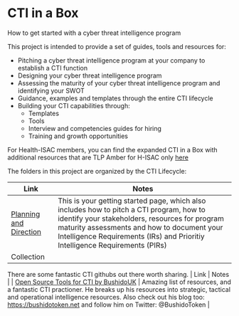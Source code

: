 # CTI in a Box

How to get started with a cyber threat intelligence program

This project is intended to provide a set of guides, tools and resources for:

- Pitching a cyber threat intelligence program at your company to establish a CTI function
- Designing your cyber threat intelligence program
- Assessing the maturity of your cyber threat intelligence program and identifying your SWOT
- Guidance, examples and templates through the entire CTI lifecycle
- Building your CTI capabilities through:
  - Templates
  - Tools
  - Interview and competencies guides for hiring
  - Training and growth opportunities



For Health-ISAC members, you can find the expanded CTI in a Box with additional resources that are TLP Amber for H-ISAC only [here](https://health-isac.cyware.com/webapp/user/doc-library/76709acf-8a78-4752-b4bb-c7e5c4988983)

The folders in this project are organized by the CTI Lifecycle:



 | Link                                                         | Notes                                                        |
 | ------------------------------------------------------------ | ------------------------------------------------------------ |
 | [Planning and Direction](https://github.com/cybershujin/CTIinaBox/tree/main/1.%20Planning%20and%20Direction) | This is your getting started page, which also includes how to pitch a CTI program, how to identify your stakeholders, resources for program maturity assessments and how to document your Intelligence Requirements (IRs) and Prioritiy Intelligence Requirements (PIRs) |
| Collection             |                                                              |                                                              |

There are some fantastic CTI githubs out there worth sharing.
 | Link                                                         | Notes                                                        |
 | [Open Source Tools for CTI by BushidoUK](https://github.com/BushidoUK/Open-source-tools-for-CTI/tree/master) | Amazing list of resources, and a fantastic CTI practioner. He breaks up his resources into strategic, tactical and operational intelligence resources. Also check out his blog too: https://bushidotoken.net and follow him on Twitter: @BushidoToken | 
